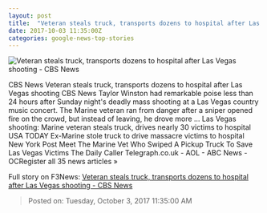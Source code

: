 ```yaml
---
layout: post
title:  "Veteran steals truck, transports dozens to hospital after Las Vegas shooting - CBS News"
date: 2017-10-03 11:35:00Z
categories: google-news-top-stories
---
```


![Veteran steals truck, transports dozens to hospital after Las Vegas shooting - CBS News](https://cbsnews1.cbsistatic.com/hub/i/2017/10/03/2a6f138b-32ad-420c-b652-01d007ec2542/ctm-1003-winston.jpg)

CBS News Veteran steals truck, transports dozens to hospital after Las Vegas shooting CBS News Taylor Winston had remarkable poise less than 24 hours after Sunday night's deadly mass shooting at a Las Vegas country music concert. The Marine veteran ran from danger after a sniper opened fire on the crowd, but instead of leaving, he drove more ... Las Vegas shooting: Marine veteran steals truck, drives nearly 30 victims to hospital USA TODAY Ex-Marine stole truck to drive massacre victims to hospital New York Post Meet The Marine Vet Who Swiped A Pickup Truck To Save Las Vegas Victims The Daily Caller Telegraph.co.uk - AOL - ABC News - OCRegister all 35 news articles »


Full story on F3News: [Veteran steals truck, transports dozens to hospital after Las Vegas shooting - CBS News](http://www.f3nws.com/n/v3jbg)

> Posted on: Tuesday, October 3, 2017 11:35:00 AM
